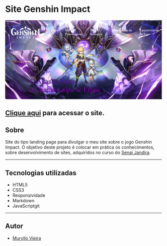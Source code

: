# Site Genshin Impact


![](./img/printSIteGenshin.png)

[Clique aqui](https://muryllovieira.github.io/projeto-genshin/) para acessar o site.
---
## Sobre
Site do tipo landing page para divulgar o meu site sobre o jogo Genshin Impact.
O objetivo deste projeto é colocar em prática os conhecimentos, sobre desenvolvimento de sites, adquiridos no curso do [Senai Jandira](https://jandira.sp.senai.br/).

---
## Tecnologias utilizadas
- HTML5
- CSS3
- Responsividade
- Markdown
- JavaScriptgit 

---
## Autor
- [Muryllo Vieira](https://github.com/muryllovieira)
